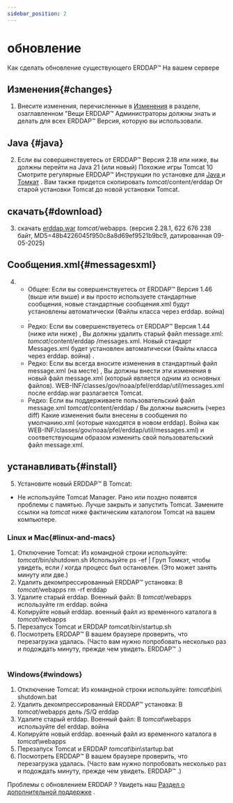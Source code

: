```yaml
---
sidebar_position: 2
---
```

# обновление
Как сделать обновление существующего ERDDAP™ На вашем сервере

## Изменения{#changes} 
1. Внесите изменения, перечисленные в [Изменения](/changes) в разделе, озаглавленном "Вещи ERDDAP™ Администраторы должны знать и делать для всех ERDDAP™ Версия, которую вы использовали.
     
##  Java  {#java} 
2. Если вы совершенствуетесь от ERDDAP™ Версия 2.18 или ниже, вы должны перейти на Java 21 (или новый) Похожие игры Tomcat 10 Смотрите регулярные ERDDAP™ Инструкции по установке для [ Java ](/docs/server-admin/deploy-install#java) и [Томкат](/docs/server-admin/deploy-install#tomcat) . Вам также придется скопировать _tomcat_/content/erddap От старой установки Tomcat до новой установки Tomcat.

## скачать{#download} 
3. скачать [erddap.war](https://github.com/ERDDAP/erddap/releases/download/v2.28.1/erddap.war) _tomcat_/webapps.
     (версия 2.28.1, 622 676 238 байт, MD5=48b4226045f950c8a8d69ef9521b9bc9, датированная 09-05-2025) 
     
## Сообщения.xml{#messagesxml} 
4. 
    * Общее: Если вы совершенствуетесь от ERDDAP™ Версия 1.46 (выше или выше) и вы просто используете стандартные сообщения, новые стандартные сообщения.xml будут установлены автоматически (Файлы класса через erddap. война) .
         
    * Редко: Если вы совершенствуетесь от ERDDAP™ Версия 1.44 (ниже или ниже) ,
Вы должны удалить старый файл message.xml:
         _tomcat_/content/erddap /messages.xml.
Новый стандарт Messages.xml будет установлен автоматически (Файлы класса через erddap. война) .
         
    * Редко: Если вы всегда вносите изменения в стандартный файл message.xml (на месте) ,
Вы должны внести эти изменения в новый файл message.xml (который является одним из основных файлов).
WEB-INF/classes/gov/noaa/pfel/erddap/util/messages.xml после erddap.war разлагается Tomcat.
         
    * Редко: Если вы поддерживаете пользовательский файл message.xml _tomcat_/content/erddap /
Вы должны выяснить (через diff) Какие изменения были внесены в сообщения по умолчанию.xml (которые находятся в новом erddap). Война как
WEB-INF/classes/gov/noaa/pfel/erddap/util/messages.xml) и соответствующим образом изменить свой пользовательский файл message.xml.
         
## устанавливать{#install} 
5. Установите новый ERDDAP™ В Tomcat:
* Не используйте Tomcat Manager. Рано или поздно появятся проблемы с памятью. Лучше закрыть и запустить Tomcat.
Замените ссылки на _tomcat_ ниже фактическим каталогом Tomcat на вашем компьютере.
     
### Linux и Mac{#linux-and-macs} 
1. Отключение Tomcat: Из командной строки используйте: _tomcat_/bin/shutdown.sh
Используйте ps -ef | Груп Томкэт, чтобы увидеть, если / когда процесс был остановлен. (Это может занять минуту или две.) 
2. Удалить декомпрессированный ERDDAP™ установка: В _tomcat_/webapps
rm -rf erddap
3. Удалите старый erddap. Военный файл: В _tomcat_/webapps используйте rm erddap. война
4. Копируйте новый erddap. военный файл из временного каталога в _tomcat_/webapps
5. Перезапуск Tomcat и ERDDAP _tomcat_/bin/startup.sh
6. Посмотреть ERDDAP™ В вашем браузере проверить, что перезагрузка удалась.
     (Часто вам нужно попробовать несколько раз и подождать минуту, прежде чем увидеть. ERDDAP™ .)   
             
### Windows{#windows} 
1. Отключение Tomcat: Из командной строки используйте: _tomcat_\\bin\\ shutdown.bat 
2. Удалить декомпрессированный ERDDAP™ установка: В _tomcat_/webapps
дель /S/Q erddap
3. Удалите старый erddap. Военный файл: В _tomcat_\\webapps используйте del erddap. война
4. Копируйте новый erddap. военный файл из временного каталога в _tomcat_\\webapps
5. Перезапуск Tomcat и ERDDAP _tomcat_\\bin\\startup.bat
6. Посмотреть ERDDAP™ В вашем браузере проверить, что перезагрузка удалась.
     (Часто вам нужно попробовать несколько раз и подождать минуту, прежде чем увидеть. ERDDAP™ .) 

Проблемы с обновлением ERDDAP ? Увидеть наш [Раздел о дополнительной поддержке](/docs/intro#support) .
